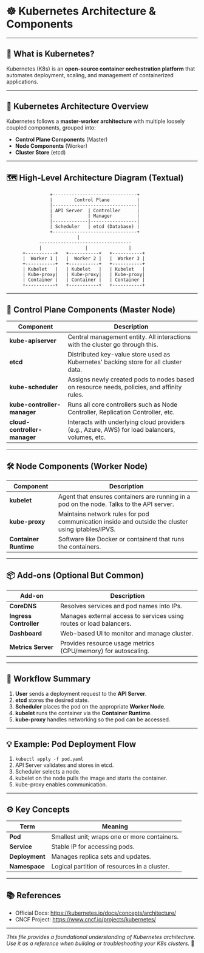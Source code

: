 # ☸️ Kubernetes Architecture & Components

---

## 🧠 What is Kubernetes?

Kubernetes (K8s) is an **open-source container orchestration platform** that automates deployment, scaling, and management of containerized applications.

---

## 📐 Kubernetes Architecture Overview

Kubernetes follows a **master-worker architecture** with multiple loosely coupled components, grouped into:

- **Control Plane Components** (Master)
- **Node Components** (Worker)
- **Cluster Store** (etcd)

---

## 🗺️ High-Level Architecture Diagram (Textual)
```pgsql
                +-------------------------------+
                |        Control Plane          |
                |-------------------------------|
                | API Server  | Controller      |
                |             | Manager         |
                |-------------|-----------------|
                | Scheduler   | etcd (Database) |
                +-------------------------------+
                          |
            ----------------------------------
            |                |               |
      +-----------+   +-----------+   +-----------+
      |  Worker 1 |   |  Worker 2 |   |  Worker 3 |
      +-----------+   +-----------+   +-----------+
      | Kubelet   |   | Kubelet   |   | Kubelet   |
      | Kube-proxy|   | Kube-proxy|   | Kube-proxy|
      | Container |   | Container |   | Container |
      +-----------+   +-----------+   +-----------+
```

---

## 🧭 Control Plane Components (Master Node)

| Component | Description |
|-----------|-------------|
| **kube-apiserver** | Central management entity. All interactions with the cluster go through this. |
| **etcd** | Distributed key-value store used as Kubernetes' backing store for all cluster data. |
| **kube-scheduler** | Assigns newly created pods to nodes based on resource needs, policies, and affinity rules. |
| **kube-controller-manager** | Runs all core controllers such as Node Controller, Replication Controller, etc. |
| **cloud-controller-manager** | Interacts with underlying cloud providers (e.g., Azure, AWS) for load balancers, volumes, etc. |

---

## 🛠️ Node Components (Worker Node)

| Component | Description |
|-----------|-------------|
| **kubelet** | Agent that ensures containers are running in a pod on the node. Talks to the API server. |
| **kube-proxy** | Maintains network rules for pod communication inside and outside the cluster using iptables/IPVS. |
| **Container Runtime** | Software like Docker or containerd that runs the containers. |

---

## 📦 Add-ons (Optional But Common)

| Add-on | Description |
|--------|-------------|
| **CoreDNS** | Resolves services and pod names into IPs. |
| **Ingress Controller** | Manages external access to services using routes or load balancers. |
| **Dashboard** | Web-based UI to monitor and manage cluster. |
| **Metrics Server** | Provides resource usage metrics (CPU/memory) for autoscaling. |

---

## 🔄 Workflow Summary

1. **User** sends a deployment request to the **API Server**.
2. **etcd** stores the desired state.
3. **Scheduler** places the pod on the appropriate **Worker Node**.
4. **kubelet** runs the container via the **Container Runtime**.
5. **kube-proxy** handles networking so the pod can be accessed.

---

## 💡 Example: Pod Deployment Flow

1. `kubectl apply -f pod.yaml`
2. API Server validates and stores in etcd.
3. Scheduler selects a node.
4. kubelet on the node pulls the image and starts the container.
5. kube-proxy enables communication.

---

## ⚙️ Key Concepts

| Term | Meaning |
|------|---------|
| **Pod** | Smallest unit; wraps one or more containers. |
| **Service** | Stable IP for accessing pods. |
| **Deployment** | Manages replica sets and updates. |
| **Namespace** | Logical partition of resources in a cluster. |

---

## 📚 References

- Official Docs: https://kubernetes.io/docs/concepts/architecture/
- CNCF Project: https://www.cncf.io/projects/kubernetes/

---

_This file provides a foundational understanding of Kubernetes architecture. Use it as a reference when building or troubleshooting your K8s clusters._ 🚀
